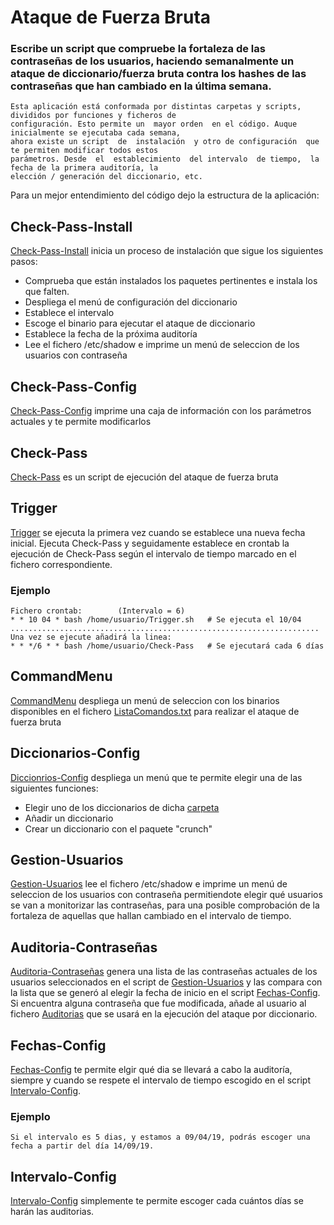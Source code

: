 # Ataque de Fuerza Bruta

###	Escribe un script que compruebe la fortaleza de las contraseñas de los usuarios, haciendo semanalmente un ataque de diccionario/fuerza bruta contra los hashes de las contraseñas que han cambiado en la última semana.
	Esta aplicación está conformada por distintas carpetas y scripts, divididos por funciones y ficheros de
	configuración. Esto permite un  mayor orden  en el código. Auque  inicialmente se ejecutaba cada semana,
	ahora existe un script  de  instalación  y otro de configuración  que te permiten modificar todos estos 
	parámetros. Desde  el  establecimiento  del intervalo  de tiempo,  la fecha de la primera auditoría, la 
	elección / generación del diccionario, etc.

Para un mejor entendimiento del código dejo la estructura de la aplicación:

## Check-Pass-Install
[Check-Pass-Install](Check-Pass-Install.sh) inicia un proceso de instalación que sigue los siguientes pasos:
- Comprueba que están instalados los paquetes pertinentes e instala los que falten.
- Despliega el menú de configuración del diccionario
- Establece el intervalo
- Escoge el binario para ejecutar el ataque de diccionario
- Establece la fecha de la próxima auditoría
- Lee el fichero /etc/shadow e imprime un menú de seleccion de los usuarios con contraseña

## Check-Pass-Config
[Check-Pass-Config](Check-Pass-Config.sh) imprime una caja de información con los parámetros actuales y te permite modificarlos

## Check-Pass
[Check-Pass](Check-Pass.sh) es un script de ejecución del ataque de fuerza bruta

## Trigger
[Trigger](Fechas/Trigger.sh) se ejecuta la primera vez cuando se establece una nueva fecha inicial. Ejecuta Check-Pass y seguidamente establece en crontab la ejecución de Check-Pass según el intervalo de tiempo marcado en el fichero correspondiente.

###	Ejemplo
	Fichero crontab:		(Intervalo = 6)
	* * 10 04 * bash /home/usuario/Trigger.sh	# Se ejecuta el 10/04
	.....................................................................
	Una vez se ejecute añadirá la linea:
	* * */6 * * bash /home/usuario/Check-Pass	# Se ejecutará cada 6 días

## CommandMenu
[CommandMenu](Config/CommandMenu.sh) despliega un menú de seleccion con los binarios disponibles en el fichero [ListaComandos.txt](Config/ListaComandos.txt) para realizar el ataque de fuerza bruta

## Diccionarios-Config
[Diccionrios-Config](Config/Diccionrios-Config.sh) despliega un menú que te permite elegir una de las siguientes funciones:
- Elegir uno de los diccionarios de dicha [carpeta](Parametros/Diccionarios)
- Añadir un diccionario
- Crear un diccionario con el paquete "crunch"

## Gestion-Usuarios
[Gestion-Usuarios](Usuarios/Gestion-Usuarios.sh) lee el fichero /etc/shadow e imprime un menú de seleccion de los usuarios con contraseña permitiendote elegir qué usuarios se van a monitorizar las contraseñas, para una posible comprobación de la fortaleza de aquellas que hallan cambiado en el intervalo de tiempo.

## Auditoria-Contraseñas
[Auditoria-Contraseñas](Usuarios/Auditoria-Contraseñas.sh) genera una lista de las contraseñas actuales de los usuarios seleccionados en el script de [Gestion-Usuarios](Usuarios/Gestion-Usuarios.sh) y las compara con la lista que se generó al elegir la fecha de inicio en el script [Fechas-Config](Fechas/Fechas-Config.sh). Si encuentra alguna contraseña que fue modificada, añade al usuario al fichero [Auditorias](Usuarios/Auditoria.txt) que se usará en la ejecución del ataque por diccionario.

## Fechas-Config
[Fechas-Config](Fechas/Fechas-Config.sh) te permite elgir qué dia se llevará a cabo la auditoría, siempre y cuando se respete el intervalo de tiempo escogido en el script [Intervalo-Config](Fechas/Intervalo-Config.sh).

###	Ejemplo
	Si el intervalo es 5 dias, y estamos a 09/04/19, podrás escoger una fecha a partir del día 14/09/19.

## Intervalo-Config
[Intervalo-Config](Fechas/Intervalo-Config.sh) simplemente te permite escoger cada cuántos días se harán las auditorias.


